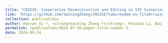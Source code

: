 ```yaml
---
title: "CRUISE: Cooperative Reconstruction and Editing in V2X Scenarios using Gaussian Splatting"
link: 'https://github.com/SainingZhang/CRUISE?tab=readme-ov-file#cruise-cooperative-reconstruction-and-editing-in-v2x-scenarios-using-gaussian-splatting'
collection: publications
author: Haoran Xu *, <strong>Saining Zhang *</strong>, Peishuo Li, Baijun Ye, Xiaoxue Chen, Huan-ang Gao, Jv Zheng, Xiaowei Song, Ziqiao Peng, Run Miao, Jinrang Jia, Yifeng Shi, Guangqi Yi, Hang Zhao, Hao Tang, Hongyang Li, Kaicheng Yu, Hao Zhao
permalink: /publication/2024-07-20-paper-title-number-2
date: 2024-09-24
---
```


